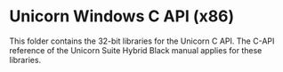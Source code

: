 # Unicorn Windows C API (x86)
This folder contains the 32-bit libraries for the Unicorn C API. The C-API reference of the Unicorn Suite Hybrid Black manual applies for these libraries.
